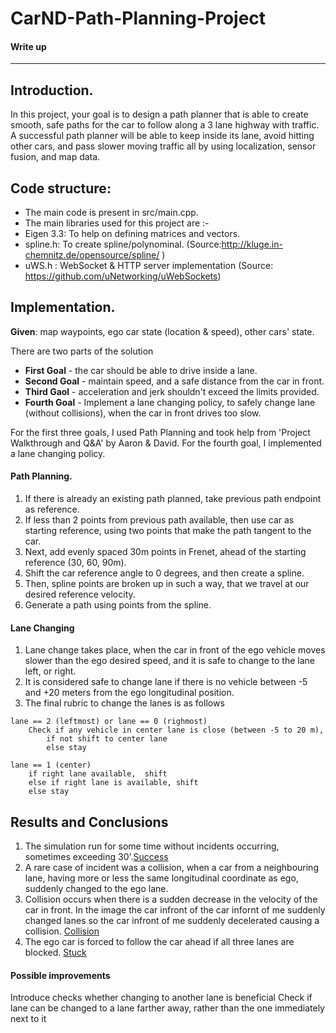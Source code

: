 # CarND-Path-Planning-Project
#### Write up
--- 

## Introduction.

In this project, your goal is to design a path planner that is able to create smooth, safe paths for the car to follow along a 3 lane highway with traffic. A successful path planner will be able to keep inside its lane, avoid hitting other cars, and pass slower moving traffic all by using localization, sensor fusion, and map data.


## Code structure:

* The main code is present in src/main.cpp.
* The main libraries used for this project are :-
* Eigen 3.3: To help on defining matrices and vectors.
* spline.h: To create spline/polynominal. 
(Source:http://kluge.in-chemnitz.de/opensource/spline/ )
* uWS.h : WebSocket & HTTP server implementation 
(Source: https://github.com/uNetworking/uWebSockets)


## Implementation.

**Given**: map waypoints, ego car state (location & speed), other cars' state.

There are two parts of the solution

* **First Goal** - the car should be able to drive inside a lane.
* **Second Goal** - maintain speed, and a safe distance from the car in front.
* **Third Gaol** - acceleration and jerk shouldn't exceed the limits provided.
* **Fourth Goal** - Implement a lane changing policy, to safely change lane (without collisions), when the car in front drives too slow.

For the first three goals, I used Path Planning and took help from 'Project Walkthrough and Q&A' by Aaron & David.
For the fourth goal, I implemented a lane changing policy.

#### Path Planning.

1. If there is already an existing path planned, take previous path endpoint as reference.
1. If less than 2 points from previous path available, then use car as starting reference, using two points that make the path tangent to the car.
1. Next, add evenly spaced 30m points in Frenet, ahead of the starting reference (30, 60, 90m).
1. Shift the car reference angle to 0 degrees, and then create a spline.
1. Then, spline points are broken up in such a way, that we travel at our desired reference velocity.
1. Generate a path using points from the spline.


#### Lane Changing 
1. Lane change takes place, when the car in front of the ego vehicle moves slower than the ego desired speed, and it is safe to change to the lane left, or right.
1. It is considered safe to change lane if there is no vehicle between -5 and +20 meters from the ego longitudinal position.
1. The final rubric to change the lanes is as follows
```
lane == 2 (leftmost) or lane == 0 (righmost)
	Check if any vehicle in center lane is close (between -5 to 20 m), 
		if not shift to center lane
		else stay

lane == 1 (center)
	if right lane available,  shift
	else if right lane is available, shift
	else stay
```



## Results and Conclusions

1. The simulation run for some time without incidents occurring, sometimes exceeding 30'.[Success](1.png?raw=true "Success")
1. A rare case of incident was a collision, when a car from a neighbouring lane, having more or less the same longitudinal coordinate as ego, suddenly changed to the ego lane.
1. Collision occurs when there is a sudden decrease in the velocity of the car in front. In the image the car infront of the car infornt of me suddenly changed lanes so the car infront of me suddenly decelerated causing a collision.  [Collision](2.png?raw=true "Collision")
1. The ego car is forced to follow the car ahead if all three lanes are blocked. [Stuck](3.png?raw=true "Stuck")


#### Possible improvements
Introduce checks whether changing to another lane is beneficial
Check if lane can be changed to a lane farther away, rather than the one immediately next to it